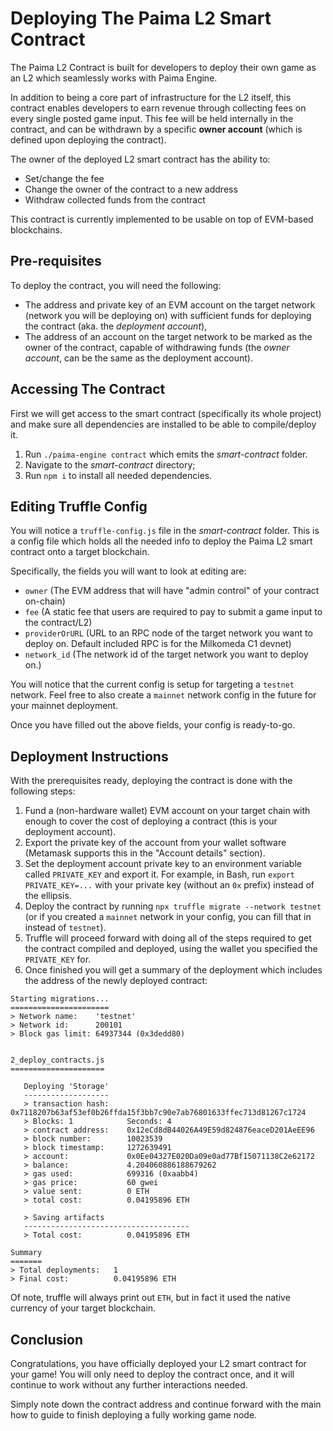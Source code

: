 # Deploying The Paima L2 Smart Contract

The Paima L2 Contract is built for developers to deploy their own game as an L2 which seamlessly works with Paima Engine.

In addition to being a core part of infrastructure for the L2 itself, this contract enables developers to earn revenue through collecting fees on every single posted game input. This fee will be held internally in the contract, and can be withdrawn by a specific **owner account** (which is defined upon deploying the contract).

The owner of the deployed L2 smart contract has the ability to:

- Set/change the fee
- Change the owner of the contract to a new address
- Withdraw collected funds from the contract

This contract is currently implemented to be usable on top of EVM-based blockchains.

## Pre-requisites

To deploy the contract, you will need the following:

- The address and private key of an EVM account on the target network (network you will be deploying on) with sufficient funds for deploying the contract (aka. the _deployment account_),
- The address of an account on the target network to be marked as the owner of the contract, capable of withdrawing funds (the _owner account_, can be the same as the deployment account).

## Accessing The Contract

First we will get access to the smart contract (specifically its whole project) and make sure all dependencies are installed to be able to compile/deploy it.

1. Run `./paima-engine contract` which emits the _smart-contract_ folder.
2. Navigate to the _smart-contract_ directory;
3. Run `npm i` to install all needed dependencies.

## Editing Truffle Config

You will notice a `truffle-config.js` file in the _smart-contract_ folder. This is a config file which holds all the needed info to deploy the Paima L2 smart contract onto a target blockchain.

Specifically, the fields you will want to look at editing are:

- `owner` (The EVM address that will have "admin control" of your contract on-chain)
- `fee` (A static fee that users are required to pay to submit a game input to the contract/L2)
- `providerOrURL` (URL to an RPC node of the target network you want to deploy on. Default included RPC is for the Milkomeda C1 devnet)
- `network_id` (The network id of the target network you want to deploy on.)

You will notice that the current config is setup for targeting a `testnet` network. Feel free to also create a `mainnet` network config in the future for your mainnet deployment.

Once you have filled out the above fields, your config is ready-to-go.

## Deployment Instructions

With the prerequisites ready, deploying the contract is done with the following steps:

1. Fund a (non-hardware wallet) EVM account on your target chain with enough to cover the cost of deploying a contract (this is your deployment account).
2. Export the private key of the account from your wallet software (Metamask supports this in the "Account details" section).
3. Set the deployment account private key to an environment variable called `PRIVATE_KEY` and export it. For example, in Bash, run `export PRIVATE_KEY=...` with your private key (without an `0x` prefix) instead of the ellipsis.
4. Deploy the contract by running `npx truffle migrate --network testnet` (or if you created a `mainnet` network in your config, you can fill that in instead of `testnet`).
5. Truffle will proceed forward with doing all of the steps required to get the contract compiled and deployed, using the wallet you specified the `PRIVATE_KEY` for.
6. Once finished you will get a summary of the deployment which includes the address of the newly deployed contract:

```
Starting migrations...
======================
> Network name:    'testnet'
> Network id:      200101
> Block gas limit: 64937344 (0x3dedd80)


2_deploy_contracts.js
=====================

   Deploying 'Storage'
   -------------------
   > transaction hash:    0x7118207b63af53ef0b26ffda15f3bb7c90e7ab76801633ffec713d81267c1724
   > Blocks: 1            Seconds: 4
   > contract address:    0x12eCd8dB44026A49E59d824876eaceD201AeEE96
   > block number:        10023539
   > block timestamp:     1272639491
   > account:             0x0Ee04327E020Da09e0ad77Bf15071138C2e62172
   > balance:             4.204060886188679262
   > gas used:            699316 (0xaabb4)
   > gas price:           60 gwei
   > value sent:          0 ETH
   > total cost:          0.04195896 ETH

   > Saving artifacts
   -------------------------------------
   > Total cost:          0.04195896 ETH

Summary
=======
> Total deployments:   1
> Final cost:          0.04195896 ETH

```

Of note, truffle will always print out `ETH`, but in fact it used the native currency of your target blockchain.

## Conclusion

Congratulations, you have officially deployed your L2 smart contract for your game! You will only need to deploy the contract once, and it will continue to work without any further interactions needed.

Simply note down the contract address and continue forward with the main how to guide to finish deploying a fully working game node.
